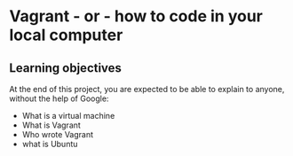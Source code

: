 # Vagrant - or - how to code in your local computer

## Learning objectives

At the end of this project, you are expected to be able to explain to anyone, without the help of Google:

- What is a virtual machine 
- What is Vagrant 
- Who wrote Vagrant
- what is Ubuntu  
